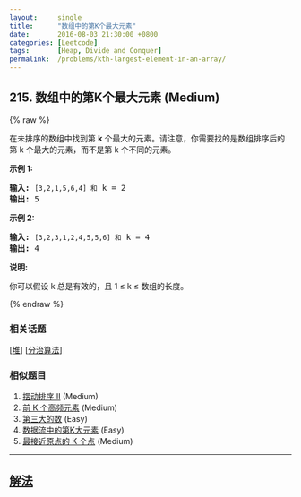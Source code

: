 ```yaml
---
layout:     single
title:      "数组中的第K个最大元素"
date:       2016-08-03 21:30:00 +0800
categories: [Leetcode]
tags:       [Heap, Divide and Conquer]
permalink:  /problems/kth-largest-element-in-an-array/
---
```


## 215. 数组中的第K个最大元素 (Medium)

{% raw %}

<p>在未排序的数组中找到第 <strong>k</strong> 个最大的元素。请注意，你需要找的是数组排序后的第 k 个最大的元素，而不是第 k 个不同的元素。</p>

<p><strong>示例 1:</strong></p>

<pre><strong>输入:</strong> <code>[3,2,1,5,6,4] 和</code> k = 2
<strong>输出:</strong> 5
</pre>

<p><strong>示例&nbsp;2:</strong></p>

<pre><strong>输入:</strong> <code>[3,2,3,1,2,4,5,5,6] 和</code> k = 4
<strong>输出:</strong> 4</pre>

<p><strong>说明: </strong></p>

<p>你可以假设 k 总是有效的，且 1 &le; k &le; 数组的长度。</p>

{% endraw %}

### 相关话题
  [[堆](https://github.com/openset/leetcode/tree/master/tag/heap/README.md)]
  [[分治算法](https://github.com/openset/leetcode/tree/master/tag/divide-and-conquer/README.md)]

### 相似题目
  1. [摆动排序 II](/problems/wiggle-sort-ii) (Medium)
  1. [前 K 个高频元素](/problems/top-k-frequent-elements) (Medium)
  1. [第三大的数](/problems/third-maximum-number) (Easy)
  1. [数据流中的第K大元素](/problems/kth-largest-element-in-a-stream) (Easy)
  1. [最接近原点的 K 个点](/problems/k-closest-points-to-origin) (Medium)

---

## [解法](https://github.com/openset/leetcode/tree/master/problems/kth-largest-element-in-an-array)
